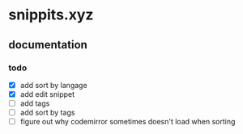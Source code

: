 # snippits.xyz

## documentation

### todo
- [x] add sort by langage
- [x] add edit snippet
- [ ] add tags
- [ ] add sort by tags
- [ ] figure out why codemirror sometimes doesn't load when sorting

